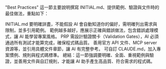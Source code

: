 "Best Practices" 這一節主要說明撰寫 INITIAL.md、提供範例、驗證與文件時的最佳做法，重點如下：

INITIAL.md 要明確詳盡，不能假設 AI 會自動知道你的偏好，需明確列出需求與限制，並多引用範例。
範例越多越好，應展示正確與錯誤做法，包含錯誤處理模式，讓 AI 能學習專案風格。
PRP 需設計驗證關卡（Validation Gates），AI 必須通過所有測試才能算完成，確保程式碼品質。
善用官方 API 文件、MCP server 資源等，並引用具體文件章節，讓 AI 有完整參考。
可自訂 CLAUDE.md，加入專案慣例、規則與程式碼標準。
總結：這一節強調要明確、全面、重視範例與驗證，並善用文件與自訂規則，才能讓 AI 助手產生高品質、符合需求的程式碼。